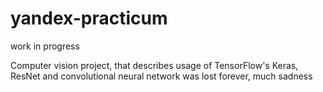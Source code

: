 # yandex-practicum
work in progress

Computer vision project, that describes usage of TensorFlow's Keras, ResNet and convolutional neural network was lost forever, much sadness
